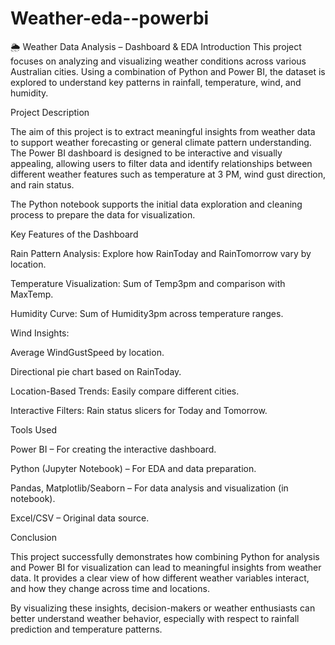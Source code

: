 # Weather-eda--powerbi
🌦️ Weather Data Analysis – Dashboard & EDA
Introduction
This project focuses on analyzing and visualizing weather conditions across various Australian cities. Using a combination of Python and Power BI, the dataset is explored to understand key patterns in rainfall, temperature, wind, and humidity.

 Project Description

 
The aim of this project is to extract meaningful insights from weather data to support weather forecasting or general climate pattern understanding. The Power BI dashboard is designed to be interactive and visually appealing, allowing users to filter data and identify relationships between different weather features such as temperature at 3 PM, wind gust direction, and rain status.

The Python notebook supports the initial data exploration and cleaning process to prepare the data for visualization.

 Key Features of the Dashboard

 
 Rain Pattern Analysis: Explore how RainToday and RainTomorrow vary by location.

Temperature Visualization: Sum of Temp3pm and comparison with MaxTemp.

Humidity Curve: Sum of Humidity3pm across temperature ranges.

Wind Insights:

Average WindGustSpeed by location.

Directional pie chart based on RainToday.

Location-Based Trends: Easily compare different cities.

Interactive Filters: Rain status slicers for Today and Tomorrow.



 Tools Used

 
Power BI – For creating the interactive dashboard.

Python (Jupyter Notebook) – For EDA and data preparation.

Pandas, Matplotlib/Seaborn – For data analysis and visualization (in notebook).

Excel/CSV – Original data source.


 Conclusion

 
This project successfully demonstrates how combining Python for analysis and Power BI for visualization can lead to meaningful insights from weather data. It provides a clear view of how different weather variables interact, and how they change across time and locations.

By visualizing these insights, decision-makers or weather enthusiasts can better understand weather behavior, especially with respect to rainfall prediction and temperature patterns.


